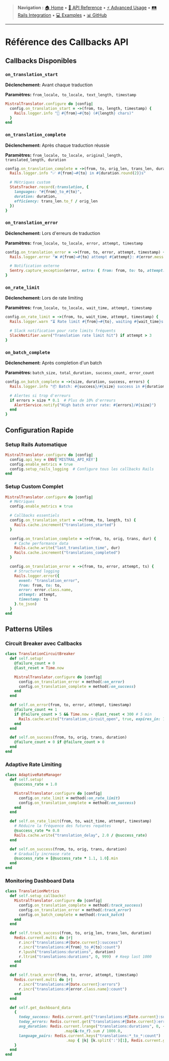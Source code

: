 > **Navigation :** [🏠 Home](README.md) • [📖 API Reference](api-reference/methods.md) • [⚡ Advanced Usage](advanced-usage/translations.md) • [🛤️ Rails Integration](rails-integration/setup.md) • [💻 Examples](../examples/) • [📊 GitHub](https://github.com/peyochanchan/mistral_translator)

---

# Référence des Callbacks API

## Callbacks Disponibles

### `on_translation_start`

**Déclenchement:** Avant chaque traduction

**Paramètres:** `from_locale, to_locale, text_length, timestamp`

```ruby
MistralTranslator.configure do |config|
  config.on_translation_start = ->(from, to, length, timestamp) {
    Rails.logger.info "🚀 #{from}→#{to} (#{length} chars)"
  }
end
```

### `on_translation_complete`

**Déclenchement:** Après chaque traduction réussie

**Paramètres:** `from_locale, to_locale, original_length, translated_length, duration`

```ruby
config.on_translation_complete = ->(from, to, orig_len, trans_len, duration) {
  Rails.logger.info "✅ #{from}→#{to} in #{duration.round(2)}s"

  # Métriques custom
  StatsTracker.record(:translation, {
    languages: "#{from}_to_#{to}",
    duration: duration,
    efficiency: trans_len.to_f / orig_len
  })
}
```

### `on_translation_error`

**Déclenchement:** Lors d'erreurs de traduction

**Paramètres:** `from_locale, to_locale, error, attempt, timestamp`

```ruby
config.on_translation_error = ->(from, to, error, attempt, timestamp) {
  Rails.logger.error "❌ #{from}→#{to} attempt #{attempt}: #{error.message}"

  # Notification externe
  Sentry.capture_exception(error, extra: { from: from, to: to, attempt: attempt })
}
```

### `on_rate_limit`

**Déclenchement:** Lors de rate limiting

**Paramètres:** `from_locale, to_locale, wait_time, attempt, timestamp`

```ruby
config.on_rate_limit = ->(from, to, wait_time, attempt, timestamp) {
  Rails.logger.warn "⏳ Rate limit #{from}→#{to}, waiting #{wait_time}s (attempt #{attempt})"

  # Slack notification pour rate limits fréquents
  SlackNotifier.warn("Translation rate limit hit") if attempt > 3
}
```

### `on_batch_complete`

**Déclenchement:** Après completion d'un batch

**Paramètres:** `batch_size, total_duration, success_count, error_count`

```ruby
config.on_batch_complete = ->(size, duration, success, errors) {
  Rails.logger.info "📦 Batch: #{success}/#{size} success in #{duration.round(2)}s"

  # Alertes si trop d'erreurs
  if errors > size * 0.1  # Plus de 10% d'erreurs
    AlertService.notify("High batch error rate: #{errors}/#{size}")
  end
}
```

## Configuration Rapide

### Setup Rails Automatique

```ruby
MistralTranslator.configure do |config|
  config.api_key = ENV['MISTRAL_API_KEY']
  config.enable_metrics = true
  config.setup_rails_logging  # Configure tous les callbacks Rails
end
```

### Setup Custom Complet

```ruby
MistralTranslator.configure do |config|
  # Métriques
  config.enable_metrics = true

  # Callbacks essentiels
  config.on_translation_start = ->(from, to, length, ts) {
    Rails.cache.increment("translations_started")
  }

  config.on_translation_complete = ->(from, to, orig, trans, dur) {
    # Cache performance data
    Rails.cache.write("last_translation_time", dur)
    Rails.cache.increment("translations_completed")
  }

  config.on_translation_error = ->(from, to, error, attempt, ts) {
    # Structured logging
    Rails.logger.error({
      event: "translation_error",
      from: from, to: to,
      error: error.class.name,
      attempt: attempt,
      timestamp: ts
    }.to_json)
  }
end
```

## Patterns Utiles

### Circuit Breaker avec Callbacks

```ruby
class TranslationCircuitBreaker
  def self.setup!
    @failure_count = 0
    @last_reset = Time.now

    MistralTranslator.configure do |config|
      config.on_translation_error = method(:on_error)
      config.on_translation_complete = method(:on_success)
    end
  end

  def self.on_error(from, to, error, attempt, timestamp)
    @failure_count += 1
    if @failure_count > 5 && Time.now - @last_reset < 300 # 5 min
      Rails.cache.write("translation_circuit_open", true, expires_in: 10.minutes)
    end
  end

  def self.on_success(from, to, orig, trans, duration)
    @failure_count = 0 if @failure_count > 0
  end
end
```

### Adaptive Rate Limiting

```ruby
class AdaptiveRateManager
  def self.setup!
    @success_rate = 1.0

    MistralTranslator.configure do |config|
      config.on_rate_limit = method(:on_rate_limit)
      config.on_translation_complete = method(:on_success)
    end
  end

  def self.on_rate_limit(from, to, wait_time, attempt, timestamp)
    # Réduire la fréquence des futures requêtes
    @success_rate *= 0.8
    Rails.cache.write("translation_delay", 2.0 / @success_rate)
  end

  def self.on_success(from, to, orig, trans, duration)
    # Gradually increase rate
    @success_rate = [@success_rate * 1.1, 1.0].min
  end
end
```

### Monitoring Dashboard Data

```ruby
class TranslationMetrics
  def self.setup_callbacks!
    MistralTranslator.configure do |config|
      config.on_translation_complete = method(:track_success)
      config.on_translation_error = method(:track_error)
      config.on_batch_complete = method(:track_batch)
    end
  end

  def self.track_success(from, to, orig_len, trans_len, duration)
    Redis.current.multi do |r|
      r.incr("translations:#{Date.current}:success")
      r.incr("translations:#{from}_to_#{to}:count")
      r.lpush("translations:durations", duration)
      r.ltrim("translations:durations", 0, 999)  # Keep last 1000
    end
  end

  def self.track_error(from, to, error, attempt, timestamp)
    Redis.current.multi do |r|
      r.incr("translations:#{Date.current}:errors")
      r.incr("translations:#{error.class.name}:count")
    end
  end

  def self.get_dashboard_data
    {
      today_success: Redis.current.get("translations:#{Date.current}:success").to_i,
      today_errors: Redis.current.get("translations:#{Date.current}:errors").to_i,
      avg_duration: Redis.current.lrange("translations:durations", 0, -1)
                          .map(&:to_f).sum / 1000.0,
      language_pairs: Redis.current.keys("translations:*_to_*:count")
                           .map { |k| [k.split(':')[1], Redis.current.get(k).to_i] }
    }
  end
end
```
